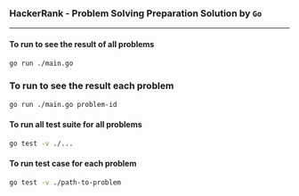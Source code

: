 ### HackerRank - Problem Solving Preparation Solution by `Go`

---

#### To run to see the result of all problems

```bash
go run ./main.go
```

### To run to see the result each problem

```bash
go run ./main.go problem-id
```

#### To run all test suite for all problems

```bash
go test -v ./...
```

#### To run test case for each problem
```bash
go test -v ./path-to-problem
```
